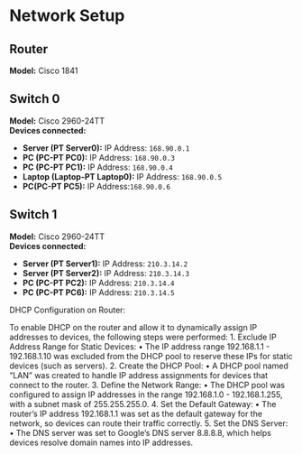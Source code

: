 # Network Setup

## Router
**Model:** Cisco 1841

## Switch 0
**Model:** Cisco 2960-24TT  
**Devices connected:**
- **Server (PT Server0):** IP Address: `168.90.0.1`
- **PC (PC-PT PC0):** IP Address: `168.90.0.3`
- **PC (PC-PT PC1):** IP Address: `168.90.0.4`
- **Laptop (Laptop-PT Laptop0):** IP Address: `168.90.0.5`
- **PC(PC-PT PC5):** IP Address:`168.90.0.6`

## Switch 1
**Model:** Cisco 2960-24TT  
**Devices connected:**
- **Server (PT Server1):** IP Address: `210.3.14.2`
- **Server (PT Server2):** IP Address: `210.3.14.3`
- **PC (PC-PT PC2):** IP Address: `210.3.14.4`
- **PC (PC-PT PC6):** IP Address: `210.3.14.5`

DHCP Configuration on Router:

To enable DHCP on the router and allow it to dynamically assign IP addresses to devices, the following steps were performed:
	1.	Exclude IP Address Range for Static Devices:
	•	The IP address range 192.168.1.1 - 192.168.1.10 was excluded from the DHCP pool to reserve these IPs for static devices (such as servers).
	2.	Create the DHCP Pool:
	•	A DHCP pool named “LAN” was created to handle IP address assignments for devices that connect to the router.
	3.	Define the Network Range:
	•	The DHCP pool was configured to assign IP addresses in the range 192.168.1.0 - 192.168.1.255, with a subnet mask of 255.255.255.0.
	4.	Set the Default Gateway:
	•	The router’s IP address 192.168.1.1 was set as the default gateway for the network, so devices can route their traffic correctly.
	5.	Set the DNS Server:
	•	The DNS server was set to Google’s DNS server 8.8.8.8, which helps devices resolve domain names into IP addresses.